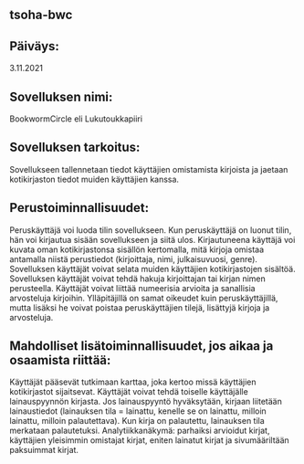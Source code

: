 ## tsoha-bwc
 
## Päiväys:
3.11.2021

## Sovelluksen nimi:
BookwormCircle eli Lukutoukkapiiri

## Sovelluksen tarkoitus:
Sovellukseen tallennetaan tiedot käyttäjien omistamista kirjoista ja jaetaan kotikirjaston tiedot muiden käyttäjien kanssa.
 
## Perustoiminnallisuudet:
Peruskäyttäjä voi luoda tilin sovellukseen. 
Kun peruskäyttäjä on luonut tilin, hän voi kirjautua sisään sovellukseen ja siitä ulos.
Kirjautuneena käyttäjä voi kuvata oman kotikirjastonsa sisällön kertomalla, mitä kirjoja omistaa antamalla niistä perustiedot (kirjoittaja, nimi, julkaisuvuosi, genre). 
Sovelluksen käyttäjät voivat selata muiden käyttäjien kotikirjastojen sisältöä. 
Sovelluksen käyttäjät voivat tehdä hakuja kirjoittajan tai kirjan nimen perusteella.
Käyttäjät voivat liittää numeerisia arvioita ja sanallisia arvosteluja kirjoihin.
Ylläpitäjillä on samat oikeudet kuin peruskäyttäjillä, mutta lisäksi he voivat poistaa peruskäyttäjien tilejä, lisättyjä kirjoja ja arvosteluja. 

## Mahdolliset lisätoiminnallisuudet, jos aikaa ja osaamista riittää:
Käyttäjät pääsevät tutkimaan karttaa, joka kertoo missä käyttäjien kotikirjastot sijaitsevat.
Käyttäjät voivat tehdä toiselle käyttäjälle lainauspyynnön kirjasta. Jos lainauspyyntö hyväksytään, kirjaan liitetään lainaustiedot (lainauksen tila = lainattu, kenelle se on 
lainattu, milloin lainattu, milloin palautettava). Kun kirja on palautettu, lainauksen tila merkataan palautetuksi. 
Analytiikkanäkymä: parhaiksi arvioidut kirjat, käyttäjien yleisimmin omistajat kirjat, eniten lainatut kirjat ja sivumääriltään paksuimmat kirjat. 
